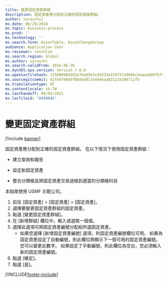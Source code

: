 ```yaml
---
title: 變更固定資產群組
description: 固定資產應分配到正確的固定資產群組。
author: saraschi2
ms.date: 08/29/2018
ms.topic: business-process
ms.prod: ''
ms.technology: ''
ms.search.form: AssetTable, AssetChangeGroup
audience: Application User
ms.reviewer: roschlom
ms.search.region: Global
ms.author: saraschi
ms.search.validFrom: 2016-06-30
ms.dyn365.ops.version: Version 7.0.0
ms.openlocfilehash: 133998905dd2e7b4d5bfe39333e159757e908bc5aaea609fbf4b465a7f04c7bc
ms.sourcegitcommit: 42fe9790ddf0bdad911544deaa82123a396712fb
ms.translationtype: HT
ms.contentlocale: zh-TW
ms.lasthandoff: 08/05/2021
ms.locfileid: "8450645"
---
```

# <a name="change-a-fixed-asset-group"></a>變更固定資產群組

[!include [banner](../../includes/banner.md)]

固定資產應分配到正確的固定資產群組。 在以下情況下使用固定資產群組：

 - 建立查詢和報告

 - 設定新固定資產

 - 整合分類帳並將固定資產交易過帳到適當的分類帳科目

本指南使用 USMF 示範公司。

1. 前往 [固定資產] > [固定資產] > [固定資產]。
2. 選擇要變更固定資產群組的固定資產。
3. 點選 [變更固定資產群組]。
4. 在 [新增群組] 欄位中，輸入或選取一個值。
5. 選擇此選項可將固定資產編號分配給所選固定資產。
    * 如果您選擇 [新增固定資產編號] 選項，則固定資產編號欄位可用。   如果為固定資產設定了自動編號，則此欄位將顯示下一個可用的固定資產編號。 您可以變更此數字。   如果設定了手動編號，則此欄位為空白，您必須輸入新的固定資產編號。     
6. 點選 [確定]。
7. 點選 [是]。



[!INCLUDE[footer-include](../../../includes/footer-banner.md)]